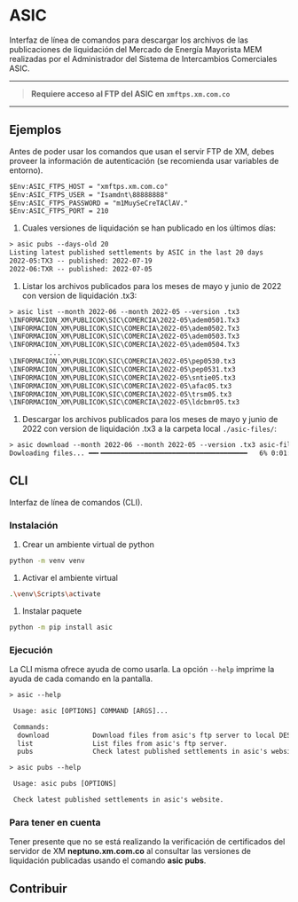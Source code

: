 # ASIC

Interfaz de línea de comandos para descargar los archivos de las publicaciones de liquidación del Mercado de Energía Mayorista MEM realizadas por el Administrador del Sistema de Intercambios Comerciales ASIC.

------

> **Requiere acceso al FTP del ASIC en `xmftps.xm.com.co`**

------

## Ejemplos

Antes de poder usar los comandos que usan el servir FTP de XM, debes proveer la información de autenticación (se recomienda usar variables de entorno).

```txt
$Env:ASIC_FTPS_HOST = "xmftps.xm.com.co"
$Env:ASIC_FTPS_USER = "Isamdnt\88888888"
$Env:ASIC_FTPS_PASSWORD = "m1MuySeCreTAClAV."
$Env:ASIC_FTPS_PORT = 210
```

1. Cuales versiones de liquidación se han publicado en los últimos días:

```txt
> asic pubs --days-old 20
Listing latest published settlements by ASIC in the last 20 days
2022-05:TX3 -- published: 2022-07-19
2022-06:TXR -- published: 2022-07-05
```

1. Listar los archivos publicados para los meses de mayo y junio de 2022 con version de liquidación .tx3:

```txt
> asic list --month 2022-06 --month 2022-05 --version .tx3
\INFORMACION_XM\PUBLICOK\SIC\COMERCIA\2022-05\adem0501.Tx3
\INFORMACION_XM\PUBLICOK\SIC\COMERCIA\2022-05\adem0502.Tx3
\INFORMACION_XM\PUBLICOK\SIC\COMERCIA\2022-05\adem0503.Tx3
\INFORMACION_XM\PUBLICOK\SIC\COMERCIA\2022-05\adem0504.Tx3
          ...
\INFORMACION_XM\PUBLICOK\SIC\COMERCIA\2022-05\pep0530.tx3
\INFORMACION_XM\PUBLICOK\SIC\COMERCIA\2022-05\pep0531.tx3
\INFORMACION_XM\PUBLICOK\SIC\COMERCIA\2022-05\sntie05.tx3
\INFORMACION_XM\PUBLICOK\SIC\COMERCIA\2022-05\afac05.tx3
\INFORMACION_XM\PUBLICOK\SIC\COMERCIA\2022-05\trsm05.tx3
\INFORMACION_XM\PUBLICOK\SIC\COMERCIA\2022-05\ldcbmr05.tx3
```

1. Descargar los archivos publicados para los meses de mayo y junio de 2022 con version de liquidación .tx3 a la carpeta local `./asic-files/`:

```txt
> asic download --month 2022-06 --month 2022-05 --version .tx3 asic-files
Dowloading files... ━━╸━━━━━━━━━━━━━━━━━━━━━━━━━━━━━━━━━━━━━   6% 0:01:05
```


## CLI

Interfaz de línea de comandos (CLI).

### Instalación

1. Crear un ambiente virtual de python

```sh
python -m venv venv
```

1. Activar el ambiente virtual

```sh
.\venv\Scripts\activate
```

1. Instalar paquete

```sh
python -m pip install asic
```

### Ejecución

La CLI misma ofrece ayuda de como usarla.
La opción `--help` imprime la ayuda de cada comando en la pantalla.

```txt
> asic --help 

 Usage: asic [OPTIONS] COMMAND [ARGS]...

 Commands:
  download           Download files from asic's ftp server to local DESTINATION folder.
  list               List files from asic's ftp server.
  pubs               Check latest published settlements in asic's website. 
```

```txt
> asic pubs --help

 Usage: asic pubs [OPTIONS]

 Check latest published settlements in asic's website.
```

### Para tener en cuenta

Tener presente que no se está realizando la verificación de certificados del servidor de XM **neptuno.xm.com.co** al consultar las versiones de liquidación publicadas usando el comando **asic pubs**.

## Contribuir
